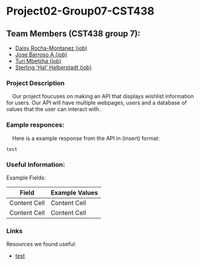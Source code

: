 # Project02-Group07-CST438

## Team Members (CST438 group 7): 
 - [Daisy Rocha-Montanez (job)](https://github.com/daisyrocha)
 - [Jose Barroso A (job)](https://github.com/jbarrosoarr)
 - [Turi Mbetjiha (job)](https://github.com/TuriM98)
 - [Sterling 'Hal' Halberstadt (job)](https://github.com/halHalberstadt)

### Project Description<br>

&nbsp;&nbsp;&nbsp; Our project foucuses on making an API that displays wishlist information for users. Our API will have multiple webpages, users and a database of values that the user can interact with. 

### Eample responces:<br>
&nbsp;&nbsp;&nbsp; Here is a example response from the API in (insert) format: 

```
test
```

### Useful Information:<br>

Example Fields:

| Field  | Example Values |
| ------------- | ------------- |
| Content Cell  | Content Cell  |
| Content Cell  | Content Cell  |

### Links<br>
 Resources we found useful:
   - [test](https://github.com/)
